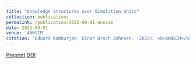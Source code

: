 ```yaml
---
title: "Knowledge Structures over Simulation Units"
collection: publications
permalink: /publication/2022-09-01-annsim
date: 2022-09-01
venue: 'ANNSIM'
citation: 'Eduard Kamburjan, Einar Broch Johnsen. (2022). <b>ANNSIM</b>. IEEE'
---
```


[Preprint](/files/annsim.pdf)
[DOI](https://doi.org/10.23919/ANNSIM55834.2022.9859490)

